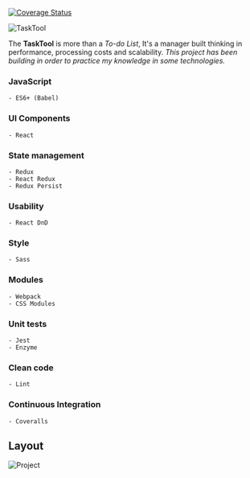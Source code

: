 [![Coverage Status](https://coveralls.io/repos/github/jmlavoier/task-tool/badge.svg)](https://coveralls.io/github/jmlavoier/task-tool)

![TaskTool](http://i.imgur.com/nt7WsKC.png)

The **TaskTool** is more than a *To-do List*, It's a manager built thinking in performance, processing costs and scalability.
*This project has been building in order to practice my knowledge in some technologies.*

### JavaScript 
    - ES6+ (Babel)
### UI Components
    - React
### State management 
    - Redux
    - React Redux
    - Redux Persist
### Usability 
    - React DnD
### Style
    - Sass
### Modules
    - Webpack
    - CSS Modules
### Unit tests
    - Jest
    - Enzyme
### Clean code
    - Lint
### Continuous Integration
    - Coveralls

## Layout
![Project](http://i.imgur.com/luVT6BZ.png)
